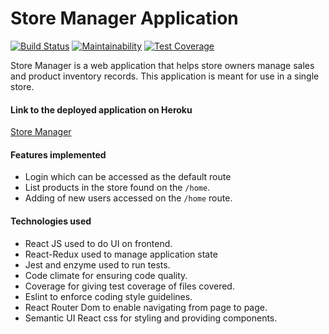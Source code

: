 # Store Manager Application

[![Build Status](https://travis-ci.org/missvicki/storemanager-frontend.svg?branch=develop)](https://travis-ci.org/missvicki/storemanager-frontend) [![Maintainability](https://api.codeclimate.com/v1/badges/a76d83b0acc4b9eac62d/maintainability)](https://codeclimate.com/github/missvicki/storemanager-frontend/maintainability) [![Test Coverage](https://api.codeclimate.com/v1/badges/a76d83b0acc4b9eac62d/test_coverage)](https://codeclimate.com/github/missvicki/storemanager-frontend/test_coverage)

Store Manager is a web application that helps store owners manage sales and product inventory records. 
This application is meant for use in a single store.

#### Link to the deployed application on Heroku
[Store Manager](https://storemanager-staging.herokuapp.com/)

#### Features implemented
- Login which can be accessed as the default route
- List products in the store found on the `/home`.
- Adding of new users accessed on the `/home` route.

#### Technologies used
- React JS used to do UI on frontend.
- React-Redux used to manage application state
- Jest and enzyme used to run tests.
- Code climate for ensuring code quality.
- Coverage for giving test coverage of files covered.
- Eslint to enforce coding style guidelines.
- React Router Dom to enable navigating from page to page.
- Semantic UI React css for styling and providing components.


